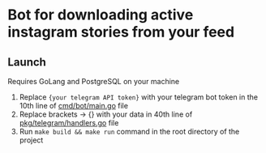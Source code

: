 # Bot for downloading active instagram stories from your feed
## Launch
Requires GoLang and PostgreSQL on your machine

1. Replace `{your telegram API token}` with your telegram bot token in the 10th line of [cmd/bot/main.go](cmd/bot/main.go) file
2. Replace brackets -> {} with your data in 40th line of [pkg/telegram/handlers.go](pkg/telegram/handlers.go) file
3. Run `make build && make run` command in the root directory of the project
